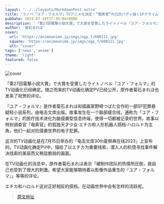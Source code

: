 ```yaml
---
layout: '../../layouts/MarkdownPost.astro'
title: 'ラノベ「ユア・フォルマ」TVアニメ化決定！“電索官”の凸凹バディ描くSFクライムサスペンス'
pubDate: 2023-07-18T17:30:04+0900
description: '「第27回電撃小説大賞」で大賞を受賞したライトノベル『ユア・フォルマ』のTVアニメ化が決定した。これに伴いTVアニメ化決定PVが公開され、原作者の菊石まれほよりお祝いのコメントも到着した。'
author: '菊石まれほ'
cover:
  url: 'https://animeanime.jp/imgs/ogp_f/600111.jpg'
  square: 'https://animeanime.jp/imgs/ogp_f/600111.jpg'
  alt: "cover"
tags: ['news','anime']
theme: 'light'
featured: false
---
```


![cover](https://animeanime.jp/imgs/ogp_f/600111.jpg)

「第27回電撃小説大賞」で大賞を受賞したライトノベル『ユア・フォルマ』的TV动画化已经确定。随之而来的TV动画化确定PV已经公开，原作者菊石まれほ也发来了祝贺的评论。

『ユア・フォルマ』是作者菊石まれほ和插画家野崎つばた合作的一部SF犯罪悬疑轻小说系列，由电击文库出版。故事发生在一个脑部缝合线，通称为「ユア・フォルマ」的医疗技术进化为脑侵袭型信息终端，使得一切都被记录的世界。故事以特别调查官「电索官」的孤独天才少女·エチカ和人形机器人搭档·ハロルド为主角，他们一起对抗侵袭世界的电子犯罪。

这次的TV动画化是在7月15日举办的「电击文库30th夏祭典在线2023」上宣布的。TV动画化确定PV中，描绘了以エチカ为重要线索，潜入人的机憶寻找事件解决线索的美丽而又稍显脆弱的画面。

在TV动画化的消息中，原作者菊石まれほ表示「被制作团队的热情所压倒，我自己也受到了很大的刺激。希望大家能够期待着以影像作品重生的『ユア・フォルマ』」等等的评论。

エチカ和ハロルド这对正好相反的搭档，在动画世界中会有怎样的活跃呢。

>[原文地址](https://animeanime.jp/article/2023/07/18/78676.html)  